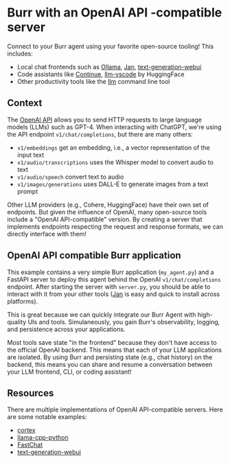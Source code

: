 # Burr with an OpenAI API -compatible server

Connect to your Burr agent using your favorite open-source tooling! This includes:
- Local chat frontends such as [Ollama](https://github.com/ollama/ollama/blob/4ec7445a6f678b6efc773bb9fa886d7c9b075577/docs/openai.md#supported-request-fields), [Jan](https://jan.ai/docs/remote-models/generic-openai), [text-generation-webui](https://github.com/oobabooga/text-generation-webui/wiki/12-%E2%80%90-OpenAI-API#openai-compatible-api)
- Code assistants like [Continue](https://docs.continue.dev/reference/Model%20Providers/openai#openai-compatible-servers--apis), [llm-vscode](https://github.com/huggingface/llm-vscode?tab=readme-ov-file#backend) by HuggingFace
- Other productivity tools like the [llm](https://llm.datasette.io/en/stable/other-models.html#openai-compatible-models) command line tool

## Context

The [OpenAI API](https://platform.openai.com/docs/overview) allows you to send HTTP requests to large language models (LLMs) such as GPT-4. When interacting with ChatGPT, we're using the API endpoint `v1/chat/completions`, but there are many others:

- `v1/embeddings` get an embedding, i.e., a vector representation of the input text
- `v1/audio/transcriptions` uses the Whisper model to convert audio to text
- `v1/audio/speech` convert text to audio
- `v1/images/generations` uses DALL-E to generate images from a text prompt

Other LLM providers (e.g., Cohere, HuggingFace) have their own set of endpoints. But given the influence of OpenAI, many open-source tools include a "OpenAI API-compatible" version. By creating a server that implements endpoints respecting the request and response formats, we can directly interface with them!

## OpenAI API compatible Burr application
This example contains a very simple Burr application (`my_agent.py`) and a FastAPI server to deploy this agent behind the OpenAI `v1/chat/completions` endpoint. After starting the server with `server.py`, you should be able to interact with it from your other tools ([Jan](https://jan.ai/docs) is easy and quick to install across platforms).

This is great because we can quickly integrate our Burr Agent with high-quality UIs and tools. Simulaneously, you gain Burr's observability, logging, and persistence across your applications.

Most tools save state "in the frontend" because they don't have access to the official OpenAI backend. This means that each of your LLM applications are isolated. By using Burr and persisting state (e.g., chat history) on the backend, this means you can share and resume a conversation between your LLM frontend, CLI, or coding assistant!

## Resources
There are multiple implementations of OpenAI API-compatible servers. Here are some notable examples:

- [cortex](https://github.com/janhq/cortex)
- [llama-cpp-python](https://github.com/abetlen/llama-cpp-python/blob/main/llama_cpp/server/app.py)
- [FastChat](https://github.com/lm-sys/FastChat/blob/main/fastchat/serve/openai_api_server.py)
- [text-generation-webui](https://github.com/oobabooga/text-generation-webui/blob/abe5ddc8833206381c43b002e95788d4cca0893a/extensions/openai/script.py)
